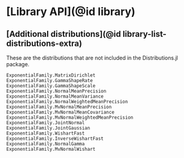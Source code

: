# [Library API](@id library)

## [Additional distributions](@id library-list-distributions-extra)

These are the distributions that are not included in the Distributions.jl package.

```@docs
ExponentialFamily.MatrixDirichlet
ExponentialFamily.GammaShapeRate
ExponentialFamily.GammaShapeScale
ExponentialFamily.NormalMeanPrecision
ExponentialFamily.NormalMeanVariance
ExponentialFamily.NormalWeightedMeanPrecision
ExponentialFamily.MvNormalMeanPrecision
ExponentialFamily.MvNormalMeanCovariance
ExponentialFamily.MvNormalWeightedMeanPrecision
ExponentialFamily.JointNormal
ExponentialFamily.JointGaussian
ExponentialFamily.WishartFast
ExponentialFamily.InverseWishartFast
ExponentialFamily.NormalGamma
ExponentialFamily.MvNormalWishart
```